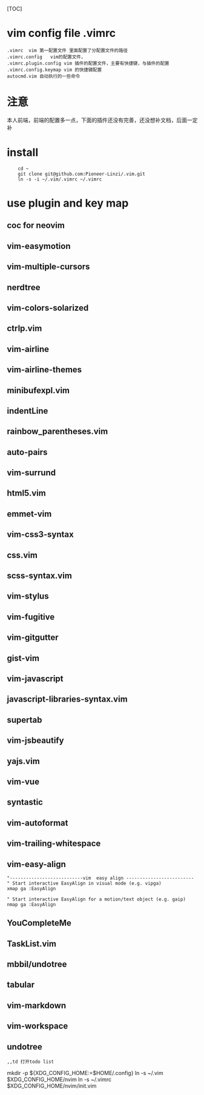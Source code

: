 [TOC]
# vim config file .vimrc
	.vimrc  vim 第一配置文件 里面配置了分配置文件的路径
	.vimrc.config 	vim的配置文件，
	.vimrc.plugin.config vim 插件的配置文件，主要有快捷键，与插件的配置
	.vimrc.config.keymap vim 的快捷键配置
	autocmd.vim 自动执行的一些命令

# 注意 
本人前端，前端的配置多一点，下面的插件还没有完善，还没想补文档，后面一定补 
# install 
```
	cd ~
	git clone git@github.com:Pioneer-Linzi/.vim.git
	ln -s -i ~/.vim/.vimrc ~/.vimrc
```


# use plugin and key map
## coc for neovim
## vim-easymotion
## vim-multiple-cursors
## nerdtree
## vim-colors-solarized
## ctrlp.vim
## vim-airline
## vim-airline-themes
## minibufexpl.vim
## indentLine
## rainbow_parentheses.vim
## auto-pairs
## vim-surrund
## html5.vim
## emmet-vim
## vim-css3-syntax
## css.vim
## scss-syntax.vim
## vim-stylus
## vim-fugitive
## vim-gitgutter
## gist-vim
## vim-javascript
## javascript-libraries-syntax.vim
## supertab
## vim-jsbeautify
## yajs.vim
## vim-vue
## syntastic
## vim-autoformat
## vim-trailing-whitespace
## vim-easy-align

```
"---------------------------vim  easy align -------------------------
" Start interactive EasyAlign in visual mode (e.g. vipga)
xmap ga :EasyAlign
```
```
" Start interactive EasyAlign for a motion/text object (e.g. gaip)
nmap ga :EasyAlign
```

## YouCompleteMe
## TaskList.vim
## mbbil/undotree
## tabular
## vim-markdown
## vim-workspace


## undotree

```
,,td 打开todo list
```



mkdir -p ${XDG_CONFIG_HOME:=$HOME/.config}
ln -s ~/.vim $XDG_CONFIG_HOME/nvim
ln -s ~/.vimrc $XDG_CONFIG_HOME/nvim/init.vim
